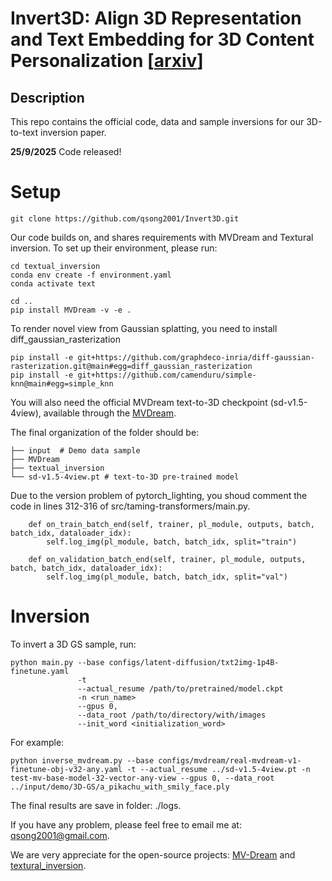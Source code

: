 # Invert3D: Align 3D Representation and Text Embedding for 3D Content Personalization \[[arxiv](https://arxiv.org/abs/2508.16932)\]


## Description
This repo contains the official code, data and sample inversions for our 3D-to-text inversion paper. 

**25/9/2025** Code released!


# Setup
```
git clone https://github.com/qsong2001/Invert3D.git
```
Our code builds on, and shares requirements with MVDream and Textural inversion. To set up their environment, please run:
```
cd textual_inversion
conda env create -f environment.yaml
conda activate text

cd ..
pip install MVDream -v -e .
```

To render novel view from Gaussian splatting, you need to install  diff_gaussian_rasterization
```
pip install -e git+https://github.com/graphdeco-inria/diff-gaussian-rasterization.git@main#egg=diff_gaussian_rasterization
pip install -e git+https://github.com/camenduru/simple-knn@main#egg=simple_knn
```


You will also need the official MVDream text-to-3D checkpoint (sd-v1.5-4view), available through the [MVDream](https://github.com/bytedance/MVDream). 

The final organization of the folder should be:
```
├── input  # Demo data sample
├── MVDream
├── textual_inversion
└── sd-v1.5-4view.pt # text-to-3D pre-trained model
```

Due to the version problem of pytorch_lighting, you shoud comment the code in lines 312-316 of src/taming-transformers/main.py.
```
    def on_train_batch_end(self, trainer, pl_module, outputs, batch, batch_idx, dataloader_idx):
        self.log_img(pl_module, batch, batch_idx, split="train")

    def on_validation_batch_end(self, trainer, pl_module, outputs, batch, batch_idx, dataloader_idx):
        self.log_img(pl_module, batch, batch_idx, split="val")
```



# Inversion

To invert a 3D GS sample, run:
```
python main.py --base configs/latent-diffusion/txt2img-1p4B-finetune.yaml 
               -t 
               --actual_resume /path/to/pretrained/model.ckpt 
               -n <run_name> 
               --gpus 0, 
               --data_root /path/to/directory/with/images
               --init_word <initialization_word>
```

For example:
```
python inverse_mvdream.py --base configs/mvdream/real-mvdream-v1-finetune-obj-v32-any.yaml -t --actual_resume ../sd-v1.5-4view.pt -n test-mv-base-model-32-vector-any-view --gpus 0, --data_root ../input/demo/3D-GS/a_pikachu_with_smily_face.ply
```
The final results are save in folder: ./logs.

If you have any problem, please feel free to email me at: qsong2001@gmail.com.

We are very appreciate for the open-source projects: [MV-Dream](https://github.com/bytedance/MVDream) and [textural_inversion](https://github.com/rinongal/textual_inversion).






